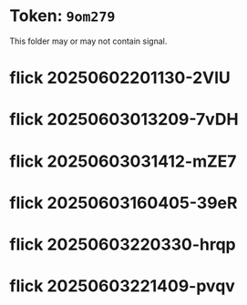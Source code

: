 # Token: `9om279`

This folder may or may not contain signal.
# flick 20250602201130-2VlU
# flick 20250603013209-7vDH
# flick 20250603031412-mZE7
# flick 20250603160405-39eR
# flick 20250603220330-hrqp
# flick 20250603221409-pvqv
